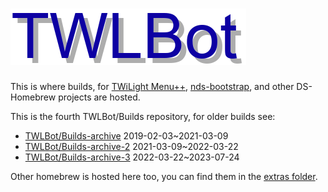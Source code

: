 # ![1998 logo xD](https://raw.githubusercontent.com/TWLBot/Builds/master/TWLBot%20Logo.png)
This is where builds, for [TWiLight Menu++](https://github.com/DS-Homebrew/TWiLightMenu), [nds-bootstrap](https://github.com/ahezard/nds-bootstrap), and other DS-Homebrew projects are hosted. 

This is the fourth TWLBot/Builds repository, for older builds see:
- [TWLBot/Builds-archive](https://github.com/TWLBot/Builds-archive) 2019-02-03~2021-03-09
- [TWLBot/Builds-archive-2](https://github.com/TWLBot/Builds-archive-2) 2021-03-09~2022-03-22
- [TWLBot/Builds-archive-3](https://github.com/TWLBot/Builds-archive-3) 2022-03-22~2023-07-24

Other homebrew is hosted here too, you can find them in the [extras folder](https://github.com/TWLBot/Builds/tree/master/extras).
